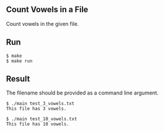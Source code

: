 ## Count Vowels in a File
Count vowels in the given file.

## Run
```
$ make
$ make run
```

## Result
The filename should be provided as a command line argument.
```
$ ./main test_3_vowels.txt 
This file has 3 vowels.

$ ./main test_10_vowels.txt 
This file has 10 vowels.
```
